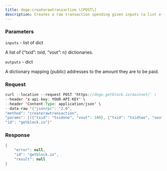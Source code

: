 ```yaml
---
title: doge:createrawtransaction \[POST\]
description: Creates a raw transaction spending given inputs (a list of dictionaries,each containing a transaction id and an output number), sending to givenaddress(es).
---
```


### Parameters


`inputs` - list of dict

A list of {“txid”: txid, “vout”: n} dictionaries.

`outputs` - dict

A dictionary mapping (public) addresses to the amount they are to be
paid.

### Request

``` java
curl --location --request POST 'https://doge.getblock.io/mainnet/' \
--header 'x-api-key: YOUR-API-KEY' \
--header 'Content-Type: application/json' \
--data-raw '{"jsonrpc": "2.0",
"method": "createrawtransaction",
"params": [[{"txid": "txidone", "vout": 100}, {"txid": "txidtwo", "vout": 10}], {"addressone": 10, "addresstwo": 100}],
"id": "getblock.io"}'
```

###  Response

``` java
{
    "error": null,
    "id": "getblock.io",
    "result": null
}
```

